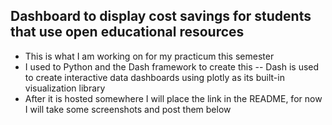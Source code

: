 ## Dashboard to display cost savings for students that use open educational resources

- This is what I am working on for my practicum this semester
- I used to Python and the Dash framework to create this -- Dash is used to create interactive data dashboards using plotly as its built-in visualization library
- After it is hosted somewhere I will place the link in the README, for now I will take some screenshots and post them below
